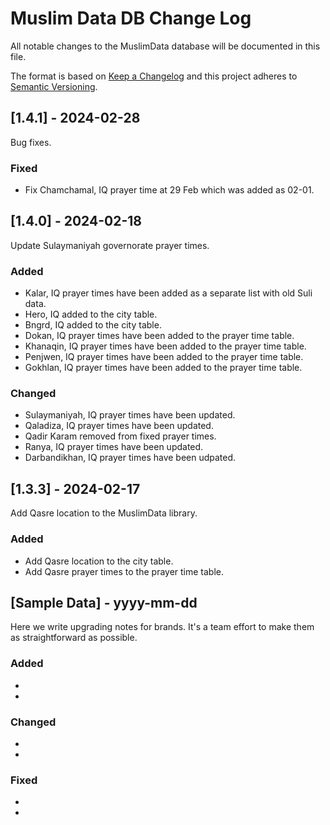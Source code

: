 # Muslim Data DB Change Log
All notable changes to the MuslimData database will be documented in this file.
 
The format is based on [Keep a Changelog](http://keepachangelog.com/)
and this project adheres to [Semantic Versioning](http://semver.org/).

## [1.4.1] - 2024-02-28

Bug fixes.

### Fixed
- Fix Chamchamal, IQ prayer time at 29 Feb which was added as 02-01. 

## [1.4.0] - 2024-02-18

Update Sulaymaniyah governorate prayer times. 

### Added
- Kalar, IQ prayer times have been added as a separate list with old Suli data. 
- Hero, IQ added to the city table. 
- Bngrd, IQ added to the city table.
- Dokan, IQ prayer times have been added to the prayer time table.
- Khanaqin, IQ prayer times have been added to the prayer time table.
- Penjwen, IQ prayer times have been added to the prayer time table.
- Gokhlan, IQ prayer times have been added to the prayer time table.

### Changed
- Sulaymaniyah, IQ prayer times have been updated.
- Qaladiza, IQ prayer times have been updated. 
- Qadir Karam removed from fixed prayer times.
- Ranya, IQ prayer times have been updated.
- Darbandikhan, IQ prayer times have been udpated.
 
## [1.3.3] - 2024-02-17
 
Add Qasre location to the MuslimData library. 
 
### Added
- Add Qasre location to the city table. 
- Add Qasre prayer times to the prayer time table.
 
## [Sample Data] - yyyy-mm-dd
 
Here we write upgrading notes for brands. It's a team effort to make them as
straightforward as possible.
 
### Added
-
- 
 
### Changed
-
-
 
### Fixed
-
-
